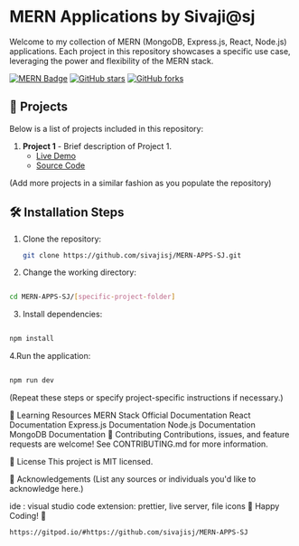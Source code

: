 # MERN Applications by Sivaji@sj

Welcome to my collection of MERN (MongoDB, Express.js, React, Node.js) applications. Each project in this repository showcases a specific use case, leveraging the power and flexibility of the MERN stack.

[![MERN Badge](https://img.shields.io/badge/MERN-Stack-blue)](https://www.mongodb.com/mern-stack)
[![GitHub stars](https://img.shields.io/github/stars/sivajisj/MERN-APPS-SJ?style=social)](https://github.com/sivajisj/MERN-APPS-SJ/stargazers)
[![GitHub forks](https://img.shields.io/github/forks/sivajisj/MERN-APPS-SJ?style=social)](https://github.com/sivajisj/MERN-APPS-SJ/network/members)

## 🚀 Projects

Below is a list of projects included in this repository:

1. **Project 1** - Brief description of Project 1.
   - [Live Demo](#1)
   - [Source Code](#1)

(Add more projects in a similar fashion as you populate the repository)

## 🛠️ Installation Steps

1. Clone the repository:
   ```bash
   git clone https://github.com/sivajisj/MERN-APPS-SJ.git
   ```
2. Change the working directory:

```bash

cd MERN-APPS-SJ/[specific-project-folder]
   ```
3. Install dependencies:

```bash

npm install
```
4.Run the application:

```bash

npm run dev
```
(Repeat these steps or specify project-specific instructions if necessary.)

🌱 Learning Resources
MERN Stack Official Documentation
React Documentation
Express.js Documentation
Node.js Documentation
MongoDB Documentation
🤝 Contributing
Contributions, issues, and feature requests are welcome! See CONTRIBUTING.md for more information.

📝 License
This project is MIT licensed.

🙌 Acknowledgements
(List any sources or individuals you'd like to acknowledge here.)

ide : visual studio code
extension: prettier, live server, file icons
🚀 Happy Coding! 🚀
```bash
https://gitpod.io/#https://github.com/sivajisj/MERN-APPS-SJ
```

